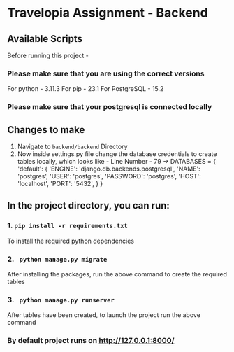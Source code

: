# Travelopia Assignment - Backend

## Available Scripts

Before running this project - 

### Please make sure that you are using the correct versions

For python - 3.11.3
For pip - 23.1
For PostgreSQL - 15.2 

### Please make sure that your postgresql is connected locally

## Changes to make

1. Navigate to `backend/backend` Directory
2. Now inside settings.py file change the database credentials to create tables locally, which looks like - 
    Line Number - 79 -> DATABASES = {
        'default': {
            'ENGINE': 'django.db.backends.postgresql',
            'NAME': 'postgres',
            'USER': 'postgres',
            'PASSWORD': 'postgres',
            'HOST': 'localhost',
            'PORT': '5432',
        }
    }


## In the project directory, you can run:

### 1. `pip install -r requirements.txt`

To install the required python dependencies

### 2. ` python manage.py migrate`

After installing the packages, run the above command to create the required tables

### 3. ` python manage.py runserver`

After tables have been created, to launch the project run the above command

### By default project runs on http://127.0.0.1:8000/
